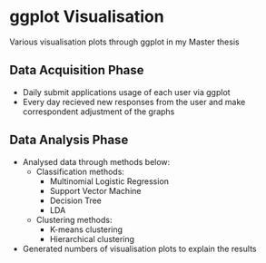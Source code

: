 # ggplot Visualisation
Various visualisation plots through ggplot in my Master thesis


## Data Acquisition Phase
  * Daily submit applications usage of each user via ggplot
  * Every day recieved new responses from the user and make correspondent adjustment of the graphs
  
## Data Analysis Phase
  * Analysed data through methods below:
    - Classification methods: 
      - Multinomial Logistic Regression
      - Support Vector Machine
      - Decision Tree
      - LDA
    - Clustering methods:
      - K-means clustering
      - Hierarchical clustering
  * Generated numbers of visualisation plots to explain the results
      

